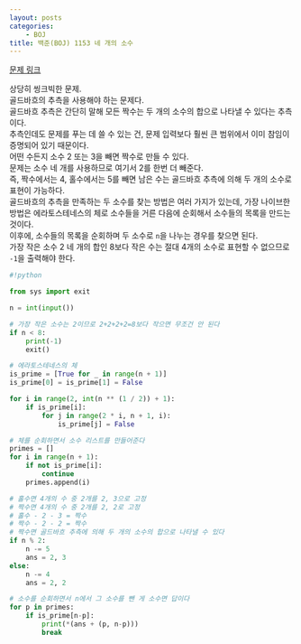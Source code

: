 ```yaml
---
layout: posts
categories:
    - BOJ
title: 백준(BOJ) 1153 네 개의 소수
---
```


[문제 링크](https://www.acmicpc.net/problem/1153)

상당히 씽크빅한 문제.  
골드바흐의 추측을 사용해야 하는 문제다.  
골드바흐 추측은 간단히 말해 모든 짝수는 두 개의 소수의 합으로 나타낼 수 있다는 추측이다.  
추측인데도 문제를 푸는 데 쓸 수 있는 건, 문제 입력보다 훨씬 큰 범위에서 이미 참임이 증명되어 있기 때문이다.  
어떤 수든지 소수 2 또는 3을 빼면 짝수로 만들 수 있다.  
문제는 소수 네 개를 사용하므로 여기서 2를 한번 더 빼준다.  
즉, 짝수에서는 4, 홀수에서는 5를 빼면 남은 수는 골드바흐 추측에 의해 두 개의 소수로 표현이 가능하다.  
골드바흐의 추측을 만족하는 두 소수를 찾는 방법은 여러 가지가 있는데, 가장 나이브한 방법은 에라토스테네스의 체로 소수들을 거른 다음에 순회해서 소수들의 목록을 만드는 것이다.  
이후에, 소수들의 목록을 순회하며 두 소수로 `n`을 나누는 경우를 찾으면 된다.  
가장 작은 소수 2 네 개의 합인 8보다 작은 수는 절대 4개의 소수로 표현할 수 없으므로 `-1`을 출력해야 한다.  


```python
#!python

from sys import exit

n = int(input())

# 가장 작은 소수는 2이므로 2+2+2+2=8보다 작으면 무조건 안 된다
if n < 8:
    print(-1)
    exit()

# 에라토스테네스의 체
is_prime = [True for _ in range(n + 1)]
is_prime[0] = is_prime[1] = False

for i in range(2, int(n ** (1 / 2)) + 1):
    if is_prime[i]:
        for j in range(2 * i, n + 1, i):
            is_prime[j] = False

# 체를 순회하면서 소수 리스트를 만들어준다
primes = []
for i in range(n + 1):
    if not is_prime[i]:
        continue
    primes.append(i)

# 홀수면 4개의 수 중 2개를 2, 3으로 고정
# 짝수면 4개의 수 중 2개를 2, 2로 고정
# 홀수 - 2 - 3 = 짝수
# 짝수 - 2 - 2 = 짝수
# 짝수면 골드바흐 추측에 의해 두 개의 소수의 합으로 나타낼 수 있다
if n % 2:
    n -= 5
    ans = 2, 3
else:
    n -= 4
    ans = 2, 2

# 소수를 순회하면서 n에서 그 소수를 뺀 게 소수면 답이다
for p in primes:
    if is_prime[n-p]:
        print(*(ans + (p, n-p)))
        break

```
